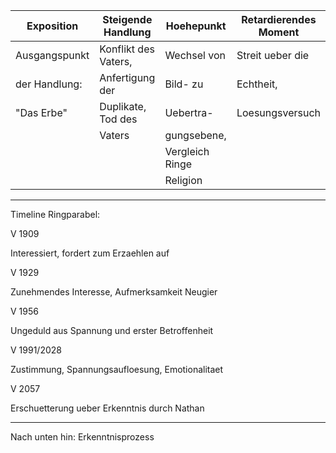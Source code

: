| Exposition    | Steigende Handlung   | Hoehepunkt      | Retardierendes Moment | Loesung  |
| ------------- | -------------------- | --------------- | --------------------- | -------- |
| Ausgangspunkt | Konflikt des Vaters, | Wechsel von     | Streit ueber die      | Appell   |
| der Handlung: | Anfertigung der      | Bild- zu        | Echtheit,             | des      |
| "Das Erbe"    | Duplikate, Tod des   | Uebertra-       | Loesungsversuch       | Richters |
|               | Vaters               | gungsebene,     |                       |          |
|               |                      | Vergleich Ringe |                       |          |
|               |                      | Religion        |                       |          |

---

Timeline Ringparabel:

V 1909

Interessiert, fordert zum Erzaehlen auf

V 1929

Zunehmendes Interesse, Aufmerksamkeit Neugier

V 1956

Ungeduld aus Spannung und erster Betroffenheit

V 1991/2028

Zustimmung, Spannungsaufloesung, Emotionalitaet

V 2057

Erschuetterung ueber Erkenntnis durch Nathan


---

Nach unten hin: Erkenntnisprozess